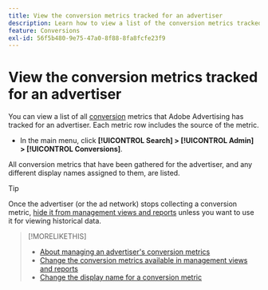 ```yaml
---
title: View the conversion metrics tracked for an advertiser
description: Learn how to view a list of the conversion metrics tracked for an advertiser.
feature: Conversions
exl-id: 56f5b480-9e75-47a0-8f88-8fa8fcfe23f9
---
```

# View the conversion metrics tracked for an advertiser

You can view a list of all [conversion](/help/search-social-commerce/glossary.md#c-d) metrics that Adobe Advertising has tracked for an advertiser. Each metric row includes the source of the metric.

* In the main menu, click **[!UICONTROL Search] > [!UICONTROL Admin] > [!UICONTROL Conversions]**.

All conversion metrics that have been gathered for the advertiser, and any different display names assigned to them, are listed.

>[!TIP]
>
>Once the advertiser (or the ad network) stops collecting a conversion metric, [hide it from management views and reports](conversion-metric-edit-available.md) unless you want to use it for viewing historical data.

>[!MORELIKETHIS]
>
>* [About managing an advertiser's conversion metrics](conversion-metric-about.md)
>* [Change the conversion metrics available in management views and reports](conversion-metric-edit-available.md)
>* [Change the display name for a conversion metric](conversion-metric-edit-display-name.md)
